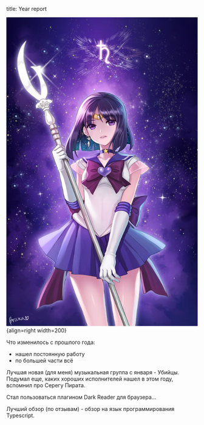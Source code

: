 title: Year report

![](/blog/static/img/4b70c19ef2ce3678075d8a775d72564b.jpg){align=right width=200}

Что изменилось с прошлого года:
- нашел постоянную работу
- по большей части всё

Лучшая новая (для меня) музыкальная группа с января - Убийцы.
Подумал еще, каких хороших исполнителей нашел в этом году, вспомнил про Серегу Пирата.

Стал пользоваться плагином Dark Reader для браузера...

Лучший обзор (по отзывам) - обзор на язык программирования Typescript.
